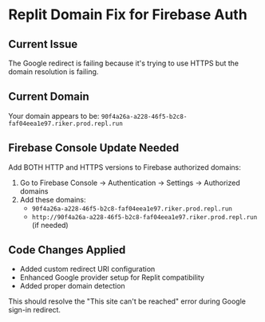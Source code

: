 # Replit Domain Fix for Firebase Auth

## Current Issue
The Google redirect is failing because it's trying to use HTTPS but the domain resolution is failing.

## Current Domain
Your domain appears to be: `90f4a26a-a228-46f5-b2c8-faf04eea1e97.riker.prod.repl.run`

## Firebase Console Update Needed

Add BOTH HTTP and HTTPS versions to Firebase authorized domains:

1. Go to Firebase Console → Authentication → Settings → Authorized domains
2. Add these domains:
   - `90f4a26a-a228-46f5-b2c8-faf04eea1e97.riker.prod.repl.run`
   - `http://90f4a26a-a228-46f5-b2c8-faf04eea1e97.riker.prod.repl.run` (if needed)

## Code Changes Applied
- Added custom redirect URI configuration
- Enhanced Google provider setup for Replit compatibility
- Added proper domain detection

This should resolve the "This site can't be reached" error during Google sign-in redirect.